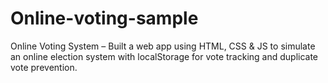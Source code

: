 # Online-voting-sample
Online Voting System – Built a web app using HTML, CSS &amp; JS to simulate an online election system with localStorage for vote tracking and duplicate vote prevention.
